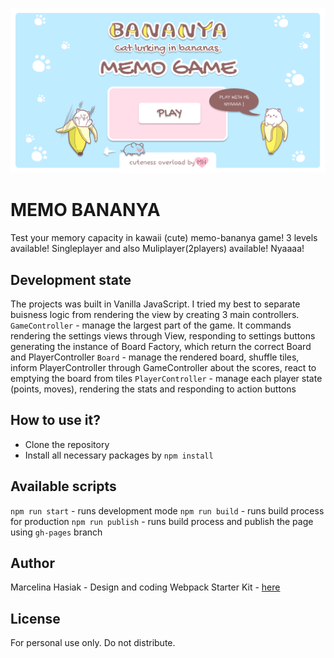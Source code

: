 ![application-visualtisation](./src/assets/img/memo-bananya.png)

# MEMO BANANYA
Test your memory capacity in kawaii (cute) memo-bananya game! 3 levels available! Singleplayer and also Muliplayer(2players) available! Nyaaaa!

## Development state
The projects was built in Vanilla JavaScript.
I tried my best to separate buisness logic from rendering the view by creating 3 main controllers. 
`GameController` - manage the largest part of the game. It commands rendering the settings views through View, responding to settings buttons generating the instance of Board Factory, which return the correct Board and PlayerController
`Board` - manage the rendered board, shuffle tiles, inform PlayerController through GameController about the scores, react to emptying the board from tiles
`PlayerController` - manage each player state (points, moves), rendering the stats and responding to action buttons

## How to use it?
- Clone the repository
- Install all necessary packages by `npm install`

## Available scripts
`npm run start` - runs development mode
`npm run build` - runs build process for production
`npm run publish` - runs build process and publish the page using `gh-pages` branch

## Author
Marcelina Hasiak - Design and coding
Webpack Starter Kit - [here](https://github.com/maciejkorsan/wtf-webpack-starter)

## License
For personal use only. Do not distribute.

